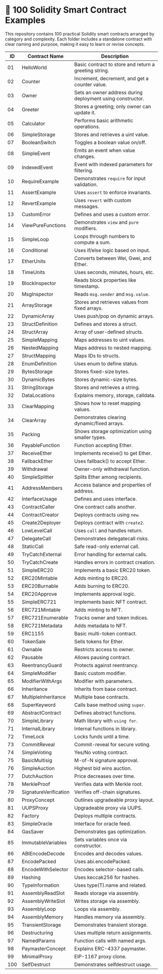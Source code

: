 # 🔗 100 Solidity Smart Contract Examples

This repository contains 100 practical Solidity smart contracts arranged by category and complexity. Each folder includes a standalone contract with clear naming and purpose, making it easy to learn or revise concepts.

| ID  | Contract Name          | Description                                           |
|-----|------------------------|-------------------------------------------------------|
| 01  | HelloWorld             | Basic contract to store and return a greeting string. |
| 02  | Counter                | Increment, decrement, and get a counter value.        |
| 03  | Owner                  | Sets an owner address during deployment using constructor. |
| 04  | Greeter                | Stores a greeting; only owner can update it.         |
| 05  | Calculator             | Performs basic arithmetic operations.                |
| 06  | SimpleStorage          | Stores and retrieves a uint value.                    |
| 07  | BooleanSwitch          | Toggles a boolean value on/off.                      |
| 08  | SimpleEvent            | Emits an event when value changes.                   |
| 09  | IndexedEvent           | Event with indexed parameters for filtering.         |
| 10  | RequireExample         | Demonstrates `require` for input validation.         |
| 11  | AssertExample          | Uses `assert` to enforce invariants.                 |
| 12  | RevertExample          | Uses `revert` with custom messages.                  |
| 13  | CustomError            | Defines and uses a custom error.                     |
| 14  | ViewPureFunctions      | Demonstrates `view` and `pure` modifiers.            |
| 15  | SimpleLoop             | Loops through numbers to compute a sum.              |
| 16  | Conditional            | Uses if/else logic based on input.                   |
| 17  | EtherUnits             | Converts between Wei, Gwei, and Ether.               |
| 18  | TimeUnits              | Uses seconds, minutes, hours, etc.                   |
| 19  | BlockInspector         | Reads block properties like timestamp.               |
| 20  | MsgInspector           | Reads `msg.sender` and `msg.value`.                  |
| 21  | ArrayStorage           | Stores and retrieves values from fixed arrays.       |
| 22  | DynamicArray           | Uses push/pop on dynamic arrays.                     |
| 23  | StructDefinition       | Defines and stores a struct.                         |
| 24  | StructArray            | Array of user-defined structs.                       |
| 25  | SimpleMapping          | Maps addresses to uint values.                       |
| 26  | NestedMapping          | Maps address to nested mapping.                      |
| 27  | StructMapping          | Maps IDs to structs.                                 |
| 28  | EnumDefinition         | Uses enum to define status.                          |
| 29  | BytesStorage           | Stores fixed-size bytes.                             |
| 30  | DynamicBytes           | Stores dynamic-size bytes.                           |
| 31  | StringStorage          | Stores and retrieves a string.                       |
| 32  | DataLocations          | Explains memory, storage, calldata.                  |
| 33  | ClearMapping           | Shows how to reset mapping values.                   |
| 34  | ClearArray             | Demonstrates clearing dynamic/fixed arrays.          |
| 35  | Packing                | Shows storage optimization using smaller types.      |
| 36  | PayableFunction        | Function accepting Ether.                            |
| 37  | ReceiveEther           | Implements receive() to get Ether.                   |
| 38  | FallbackEther          | Uses fallback() to accept Ether.                     |
| 39  | Withdrawal             | Owner-only withdrawal function.                      |
| 40  | SimpleSplitter         | Splits Ether among recipients.                       |
| 41  | AddressMembers         | Access balance and properties of address.            |
| 42  | InterfaceUsage         | Defines and uses interface.                          |
| 43  | ContractCaller         | One contract calls another.                          |
| 44  | ContractCreator        | Deploys contracts using `new`.                       |
| 45  | Create2Deployer        | Deploys contract with `create2`.                     |
| 46  | LowLevelCall           | Uses `call` and handles return.                      |
| 47  | DelegateCall           | Demonstrates delegatecall risks.                     |
| 48  | StaticCall             | Safe read-only external call.                        |
| 49  | TryCatchExternal       | Error handling for external calls.                   |
| 50  | TryCatchCreate         | Handles errors in contract creation.                 |
| 51  | SimpleERC20            | Implements a basic ERC20 token.                      |
| 52  | ERC20Mintable          | Adds minting to ERC20.                               |
| 53  | ERC20Burnable          | Adds burning to ERC20.                               |
| 54  | ERC20Approve           | Implements approval logic.                           |
| 55  | SimpleERC721           | Implements basic NFT contract.                       |
| 56  | ERC721Mintable         | Adds minting to NFT.                                 |
| 57  | ERC721Enumerable       | Tracks owner and token indices.                      |
| 58  | ERC721Metadata         | Adds metadata to NFT.                                |
| 59  | ERC1155                | Basic multi-token contract.                          |
| 60  | TokenSale              | Sells tokens for Ether.                              |
| 61  | Ownable                | Restricts access to owner.                           |
| 62  | Pausable               | Allows pausing contract.                             |
| 63  | ReentrancyGuard        | Protects against reentrancy.                         |
| 64  | SimpleModifier         | Basic custom modifier.                               |
| 65  | ModifierWithArgs       | Modifier with parameters.                            |
| 66  | Inheritance            | Inherits from base contract.                         |
| 67  | MultipleInheritance    | Multiple base contracts.                             |
| 68  | SuperKeyword           | Calls base method using `super`.                     |
| 69  | AbstractContract       | Defines abstract functions.                          |
| 70  | SimpleLibrary          | Math library with `using for`.                       |
| 71  | InternalLibrary        | Internal functions in library.                       |
| 72  | TimeLock               | Locks funds until a time.                            |
| 73  | CommitReveal           | Commit-reveal for secure voting.                     |
| 74  | SimpleVoting           | Yes/No voting contract.                              |
| 75  | BasicMultisig          | M-of-N signature approval.                           |
| 76  | SimpleAuction          | Highest bid wins auction.                            |
| 77  | DutchAuction           | Price decreases over time.                           |
| 78  | MerkleProof            | Verifies data with Merkle root.                      |
| 79  | SignatureVerification  | Verifies off-chain signatures.                       |
| 80  | ProxyConcept           | Outlines upgradeable proxy layout.                   |
| 81  | UUPSProxy              | Upgradeable proxy via UUPS.                          |
| 82  | Factory                | Deploys multiple contracts.                          |
| 83  | SimpleOracle           | Interface for oracle feed.                           |
| 84  | GasSaver               | Demonstrates gas optimization.                       |
| 85  | ImmutableVariables     | Sets variables once via constructor.                 |
| 86  | ABIEncodeDecode        | Encodes and decodes values.                          |
| 87  | EncodePacked           | Uses abi.encodePacked.                               |
| 88  | EncodeWithSelector     | Encodes selector-based calls.                        |
| 89  | Hashing                | Uses keccak256 for hashes.                           |
| 90  | TypeInformation        | Uses type(T).name and related.                       |
| 91  | AssemblyReadSlot       | Reads storage via assembly.                          |
| 92  | AssemblyWriteSlot      | Writes storage via assembly.                         |
| 93  | AssemblyLoop           | Loops via assembly.                                  |
| 94  | AssemblyMemory         | Handles memory via assembly.                         |
| 95  | TransientStorage       | Demonstrates transient storage.                      |
| 96  | Destructuring          | Uses multiple return assignments.                    |
| 97  | NamedParams            | Function calls with named args.                      |
| 98  | PaymasterConcept       | Explains ERC-4337 paymaster.                         |
| 99  | MinimalProxy           | EIP-1167 proxy clone.                                |
| 100 | SelfDestruct           | Demonstrates selfdestruct usage.                     |
